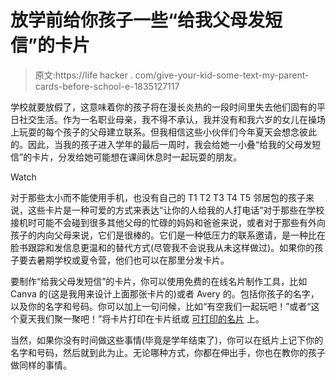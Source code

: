 # 放学前给你孩子一些“给我父母发短信”的卡片

> 原文:https://life hacker . com/give-your-kid-some-text-my-parent-cards-before-school-e-1835127117

学校就要放假了，这意味着你的孩子将在漫长炎热的一段时间里失去他们固有的平日社交生活。作为一名职业母亲，我不得不承认，我并没有和我六岁的女儿在操场上玩耍的每个孩子的父母建立联系。但我相信这些小伙伴们今年夏天会想念彼此的。因此，当我的孩子进入学年的最后一周时，我会给她一小叠“给我的父母发短信”的卡片，分发给她可能想在课间休息时一起玩耍的朋友。

Watch

对于那些太小而不能使用手机，也没有自己的 T1 T2 T3 T4 T5 邻居包的孩子来说，这些卡片是一种可爱的方式来表达“让你的人给我的人打电话”对于那些在学校接机时可能不会碰到很多其他父母的忙碌的妈妈和爸爸来说，或者对于那些有外向孩子的内向父母来说，它们是很棒的。它们是一种低压力的联系邀请，是一种比在脸书跟踪和发信息更温和的替代方式(尽管我不会说我从未这样做过)。如果你的孩子要去暑期学校或夏令营，他们也可以在那里分发卡片。

要制作“给我父母发短信”的卡片，你可以使用免费的在线名片制作工具，比如 Canva 的(这是我用来设计上面那张卡片的)或者 Avery 的。包括你孩子的名字，以及你的名字和号码。你可以加上一句问候，比如“有空我们一起玩吧！”或者“这个夏天我们聚一聚吧！”将卡片打印在卡片纸或 [可打印的名片](https://www.amazon.com/Avery-Printable-Business-Printers-Heavyweight/dp/B00006IBV7?asc_campaign=InlineText&asc_refurl=https://lifehacker.com/give-your-kid-some-text-my-parent-cards-before-school-e-1835127117&asc_source=&tag=kinjalifehackerlink-20) 上。

当然，如果你没有时间做这些事情(毕竟是学年结束了)，你可以在纸片上记下你的名字和号码，然后就到此为止。无论哪种方式，你都在伸出手，你也在教你的孩子做同样的事情。